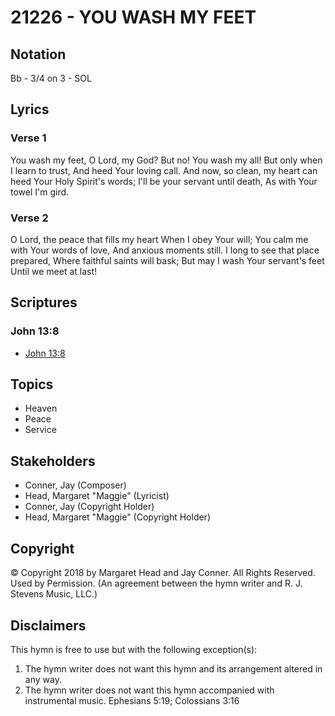 # 21226 - YOU WASH MY FEET

## Notation

Bb - 3/4 on 3 - SOL

## Lyrics

### Verse 1

You wash my feet, O Lord, my God? But no! You wash my all! But only when I learn to trust, And heed Your loving call. And now, so clean, my heart can heed Your Holy Spirit's words; I'll be your servant until death, As with Your towel I'm gird.

### Verse 2

O Lord, the peace that fills my heart When I obey Your will; You calm me with Your words of love, And anxious moments still. I long to see that place prepared, Where faithful saints will bask; But may I wash Your servant's feet Until we meet at last!


## Scriptures

### John 13:8

- [John 13:8](https://www.biblegateway.com/passage/?search=John%2013%3A8)


## Topics

- Heaven
- Peace
- Service

## Stakeholders

- Conner, Jay (Composer)
- Head, Margaret "Maggie" (Lyricist)
- Conner, Jay (Copyright Holder)
- Head, Margaret "Maggie" (Copyright Holder)

## Copyright

© Copyright 2018 by Margaret Head and Jay Conner. All Rights Reserved. Used by Permission.
(An agreement between the hymn writer and R. J. Stevens Music, LLC.)

## Disclaimers

This hymn is free to use but with the following exception(s):
1. The hymn writer does not want this hymn and its arrangement altered in any way.
2. The hymn writer does not want this hymn accompanied with instrumental music.
Ephesians 5:19; Colossians 3:16

